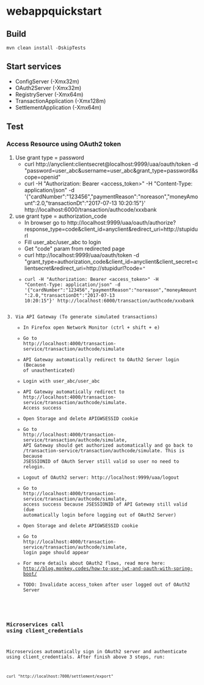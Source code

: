 # webappquickstart


## Build
```
mvn clean install -DskipTests
```

## Start services
* ConfigServer (-Xmx32m)
* OAuth2Server (-Xmx32m)
* RegistryServer (-Xmx64m)
* TransactionApplication (-Xmx128m)
* SettlementApplication (-Xmx64m)

## Test
### Access Resource using OAuth2 token
1. Use grant type = password
   * curl http://anyclient:clientsecret@localhost:9999/uaa/oauth/token -d "password=user_abc&username=user_abc&grant_type=password&scope=openid"
   * curl -H "Authorization: Bearer <access_token>" -H "Content-Type: application/json" -d '{"cardNumber":"123456","paymentReason":"noreason","moneyAmount":2.0,"transactionDt":"2017-07-13 10:20:15"}' http://localhost:6000/transaction/authcode/xxxbank
2. use grant type = authorization_code
   * In browser go to http://localhost:9999/uaa/oauth/authorize?response_type=code&client_id=anyclient&redirect_uri=http://stupidurl
   * Fill user_abc/user_abc to login
   * Get "code" param from redirected page
   * curl http://localhost:9999/uaa/oauth/token -d "grant_type=authorization_code&client_id=anyclient&client_secret=clientsecret&redirect_uri=http://stupidurl?code=<code>"
   * curl -H "Authorization: Bearer <access_token>" -H "Content-Type: application/json" -d '{"cardNumber":"123456","paymentReason":"noreason","moneyAmount":2.0,"transactionDt":"2017-07-13 10:20:15"}' http://localhost:6000/transaction/authcode/xxxbank
3. Via API Gateway (To generate simulated transactions)
   * In Firefox open Network Monitor (ctrl + shift + e)
   * Go to http://localhost:4000/transaction-service/transaction/authcode/simulate
   * API Gateway automatically redirect to OAuth2 Server login (Because of unauthenticated)
   * Login with user_abc/user_abc
   * API Gateway automatically redirect to http://localhost:4000/transaction-service/transaction/authcode/simulate. Access success
   * Open Storage and delete APIGWSESSID cookie
   * Go to http://localhost:4000/transaction-service/transaction/authcode/simulate, API Gateway should get authorized automatically and go back to /transaction-service/transaction/authcode/simulate. This is because JSESSIONID of OAuth Server still valid so user no need to relogin.
   * Logout of OAuth2 server: http://localhost:9999/uaa/logout
   * Go to http://localhost:4000/transaction-service/transaction/authcode/simulate, access success because JSESSIONID of API Gateway still valid (due automatically login before logging out of OAuth2 Server)
   * Open Storage and delete APIGWSESSID cookie
   * Go to http://localhost:4000/transaction-service/transaction/authcode/simulate, login page should appear
   * For more details about OAuth2 flows, read more here: http://blog.monkey.codes/how-to-use-jwt-and-oauth-with-spring-boot/
   * TODO: Invalidate access_token after user logged out of OAuth2 Server
  
### Microservices call using client_credentials
Microservices automatically sign in OAuth2 server and authenticate using client_credentials.
After finish above 3 steps, run:
```
curl "http://localhost:7000/settlement/export"
```